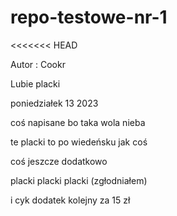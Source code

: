 # repo-testowe-nr-1

<<<<<<< HEAD

Autor : Cookr  

Lubie placki

poniedziałek 13 2023

coś napisane bo taka wola nieba 

te placki to po wiedeńsku jak coś

coś jeszcze dodatkowo

placki placki placki (zgłodniałem)

i cyk dodatek kolejny za 15 zł

